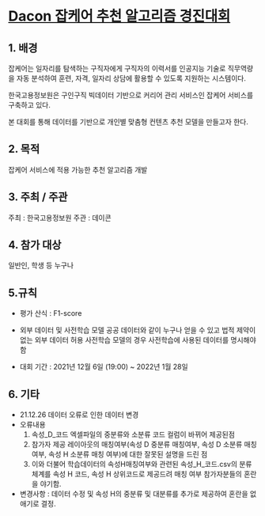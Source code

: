 # [Dacon 잡케어 추천 알고리즘 경진대회](https://dacon.io/competitions/official/235863/overview/description)

## 1. 배경
잡케어는 일자리를 탐색하는 구직자에게 구직자의 이력서를 인공지능 기술로 직무역량을 자동 분석하여 훈련, 자격, 일자리 상담에 활용할 수 있도록 지원하는 시스템이다.

한국고용정보원은 구인구직 빅데이터 기반으로 커리어 관리 서비스인 잡케어 서비스를 구축하고 있다. 

본 대회를 통해 데이터를 기반으로 개인별 맞춤형 컨텐츠 추천 모델을 만들고자 한다.



## 2. 목적
잡케어 서비스에 적용 가능한 추천 알고리즘 개발



## 3. 주최 / 주관
주최 : 한국고용정보원
주관 : 데이콘


## 4. 참가 대상
일반인, 학생 등 누구나

## 5.규칙
* 평가 산식 : F1-score

* 외부 데이터 및 사전학습 모델
공공 데이터와 같이 누구나 얻을 수 있고 법적 제약이 없는 외부 데이터 허용
사전학습 모델의 경우 사전학습에 사용된 데이터를 명시해야 함

* 대회 기간 : 2021년 12월 6일 (19:00) ~ 2022년 1월 28일 

## 6. 기타
* 21.12.26 데이터 오류로 인한 데이터 변경
* 오류내용
  1. 속성_D_코드 엑셀파일의 중분류와 소분류 코드 컬럼이 바뀌어 제공된점
  2. 참가자 제공 레이아웃의 매칭여부(속성 D 중분류 매칭여부, 속성 D 소분류 매칭여부, 속성 H 소분류 매칭 여부)에 대한 잘못된 설명을 드린 점
  3. 이와 더불어 학습데이터의 속성H매칭여부와 관련된 속성_H_코드.csv의 분류체계를 속성 H 코드, 속성 H 상위코드로 제공드려 매칭 여부 참가자분들의 혼란을 야기함. 
* 변경사항 : 데이터 수정 및 속성 H의 중분류 및 대분류를 추가로 제공하여 혼란을 없애기로 결정.
